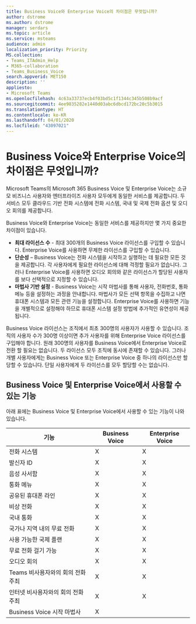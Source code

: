 ```yaml
---
title: Business Voice와 Enterprise Voice의 차이점은 무엇입니까?
author: dstrome
ms.author: dstrome
manager: serdars
ms.topic: article
ms.service: msteams
audience: admin
localization_priority: Priority
MS.collection:
- Teams_ITAdmin_Help
- M365-collaboration
- Teams_Business_Voice
search.appverid: MET150
description: ''
appliesto:
- Microsoft Teams
ms.openlocfilehash: 4c63a33737ecb4f03bd5c1f1344c345b508b9acf
ms.sourcegitcommit: 4ee9835282e1440d03abc6dbcd172bc20c5b3015
ms.translationtype: HT
ms.contentlocale: ko-KR
ms.lasthandoff: 04/01/2020
ms.locfileid: "43097021"
---
```

# <a name="whats-the-difference-between-business-voice-and-enterprise-voice"></a>Business Voice와 Enterprise Voice의 차이점은 무엇입니까?

Microsoft Teams의 Microsoft 365 Business Voice 및 Enterprise Voice는 소규모 비즈니스 사용자와 엔터프라이즈 사용자 모두에게 동일한 서비스를 제공합니다. 두 서비스 모두 클라우드 기반 전화 시스템에 전화 시스템, 국내 및 국제 전화 옵션 및 오디오 회의를 제공합니다.

Business Voice와 Enterprise Voice는 동일한 서비스를 제공하지만 몇 가지 중요한 차이점이 있습니다.

- **최대 라이선스 수** - 최대 300개의 Business Voice 라이선스를 구입할 수 있습니다. Enterprise Voice를 사용하면 무제한 라이선스를 구입할 수 있습니다.
- **단순성** – Business Voice는 전화 시스템을 시작하고 실행하는 데 필요한 모든 것을 제공합니다. 각 사용자에게 필요한 라이선스에 대해 걱정할 필요가 없습니다. 그러나 Enterprise Voice를 사용하면 오디오 회의와 같은 라이선스가 할당된 사용자를 보다 선택적으로 지정할 수 있습니다.
- **마법사 기반 설정** - Business Voice는 시작 마법사를 통해 사용자, 전화번호, 통화 메뉴 등을 설정하는 과정을 안내합니다. 마법사가 모든 선택 항목을 수집하고 나면 휴대폰 시스템과 모든 관련 기능을 설정합니다. Enterprise Voice를 사용하면 기능을 개별적으로 설정해야 하므로 휴대폰 시스템 설정 방법에 추가적인 유연성이 제공됩니다.

Business Voice 라이선스는 조직에서 최초 300명의 사용자가 사용할 수 있습니다. 조직의 사용자 수가 300명 이상이면 추가 사용자를 위해 Enterprise Voice 라이선스를 구입해야 합니다. 원래 300명의 사용자를 Business Voice에서 Enterprise Voice로 전환 할 필요는 없습니다. 두 라이선스 모두 조직에 동시에 존재할 수 있습니다. 그러나 개별 사용자에게는 Business Voice 또는 Enterprise Voice 중 하나의 라이선스만 할당할 수 있습니다. 단일 사용자에게 두 라이선스를 모두 할당할 수는 없습니다.

## <a name="features-available-in-business-voice-and-enterprise-voice"></a>Business Voice 및 Enterprise Voice에서 사용할 수 있는 기능

아래 표에는 Business Voice 및 Enterprise Voice에서 사용할 수 있는 기능이 나와 있습니다.

|  기능                                                            | Business Voice | Enterprise Voice  |
|----------------------------------------------------------------------|----------------|-------------------|
| 전화 시스템               | X              | X                 |
| 발신자 ID                                                            | X              | X                 |
| 음성 사서함                                                           | X              | X                 |
| 통화 메뉴                                                           | X              | X                 |
| 공유된 휴대폰 라인                                                   | X              | X                 |
| 비상 전화                                                    | X              | X                 |
| 국내 통화                    | X              | X                 |
| 국가나 지역 내의 무료 전화                                  | X              | X                 |
| 사용 가능한 국제 플랜                                        | X              | X                 |
| 무료 전화 걸기 가능                                          | X              | X                 |
| 오디오 회의           | X              | X                 |
| Teams 비사용자와의 회의 전화 주최                           | X              | X                 |
| 인터넷 비사용자와의 회의 전화 주최                        | X              | X                 |
| Business Voice 시작 마법사  | X              |                   |
